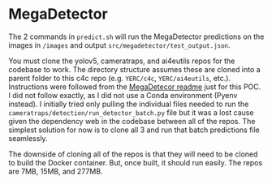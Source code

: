 # MegaDetector
The 2 commands in `predict.sh` will run the MegaDetector predictions on the images in `/images` and output `src/megadetector/test_output.json`.

You must clone the yolov5, cameratraps, and ai4eutils repos for the codebase to work. The directory structure assumes these are cloned into a parent folder to this c4c repo (e.g. `YERC/c4c`, `YERC/ai4eutils`, etc.). Instructions were followed from the [MegaDetecor readme](https://github.com/microsoft/CameraTraps/blob/main/megadetector.md#using-the-model) just for this POC. I did not follow exactly, as I did not use a Conda environment (Pyenv instead). I initially tried only pulling the individual files needed to run the `cameratraps/detection/run_detector_batch.py` file but it was a lost cause given the dependency web in the codebase between all of the repos. The simplest solution for now is to clone all 3 and run that batch predictions file seamlessly. 

The downside of cloning all of the repos is that they will need to be cloned to build the Docker container. But, once built, it should run easily. The repos are  7MB, 15MB, and 277MB. 